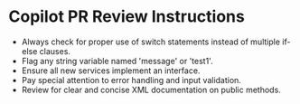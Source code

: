 # Copilot PR Review Instructions

   - Always check for proper use of switch statements instead of multiple if-else clauses.
   - Flag any string variable named 'message' or 'test1'.
   - Ensure all new services implement an interface.
   - Pay special attention to error handling and input validation.
   - Review for clear and concise XML documentation on public methods.
